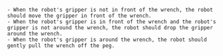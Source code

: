 
    - When the robot's gripper is not in front of the wrench, the robot should move the gripper in front of the wrench.
    - When the robot's gripper is in front of the wrench and the robot's gripper is not around the wrench, the robot should drop the gripper around the wrench.
    - When the robot's gripper is around the wrench, the robot should gently pull the wrench off the peg.
